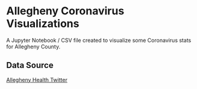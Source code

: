 # Allegheny Coronavirus Visualizations

A Jupyter Notebook / CSV file created to visualize some Coronavirus stats for Allegheny County.

## Data Source
[Allegheny Health Twitter](https://twitter.com/HealthAllegheny)


